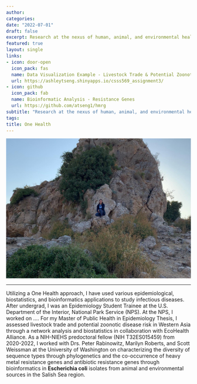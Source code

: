 ```yaml
---
author:
categories:
date: "2022-07-01"
draft: false
excerpt: Research at the nexus of human, animal, and environmental health
featured: true
layout: single
links:
- icon: door-open
  icon_pack: fas
  name: Data Visualization Example - Livestock Trade & Potential Zoonotic Disease Risk
  url: https://ashleytseng.shinyapps.io/csss569_assignment3/
- icon: github
  icon_pack: fab
  name: Bioinformatic Analysis - Resistance Genes
  url: https://github.com/atseng1/hmrg
subtitle: "Research at the nexus of human, animal, and environmental health"
tags:
title: One Health
---
```


![Fieldwork](featured.png)

---

Utilizing a One Health approach, I have used various epidemiological, biostatistics, and bioinformatics applications to study infectious diseases. After undergrad, I was an Epidemiology Student Trainee at the U.S. Department of the Interior, National Park Service (NPS). At the NPS, I worked on .... For my Master of Public Health in Epidemiology Thesis, I assessed livestock trade and potential zoonotic disease risk in Western Asia through a network analysis and biostatistics in collaboration with EcoHealth Alliance. As a NIH-NIEHS predoctoral fellow (NIH T32ES015459) from 2020-2022, I worked with Drs. Peter Rabinowitz, Marilyn Roberts, and Scott Weissman at the University of Washington on characterizing the diversity of sequence types through phylogenetics and the co-occurrence of heavy metal resistance genes and antibiotic resistance genes through bioinformatics in **Escherichia coli** isolates from animal and environmental sources in the Salish Sea region.